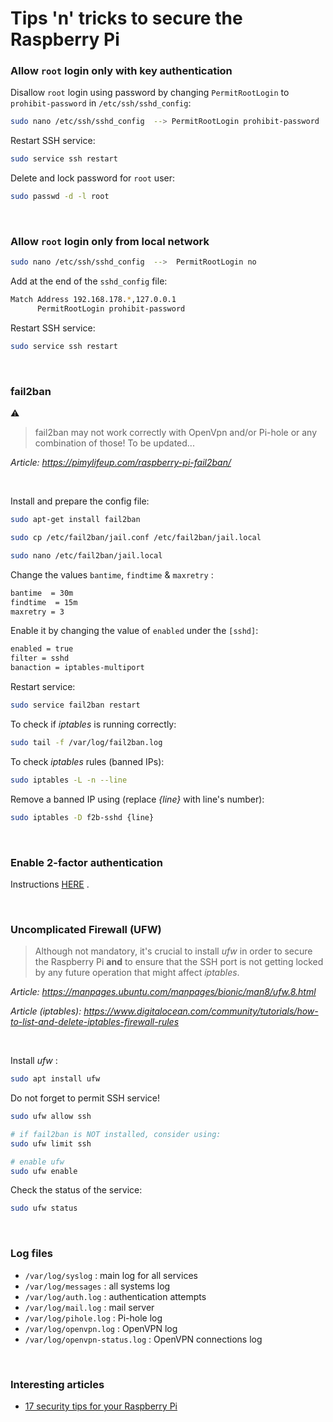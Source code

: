 # Tips 'n' tricks to secure the Raspberry Pi

### Allow `root` login **only** with key authentication

Disallow `root` login using password by changing `PermitRootLogin` to `prohibit-password` in `/etc/ssh/sshd_config`:
``` bash
sudo nano /etc/ssh/sshd_config	-->	PermitRootLogin prohibit-password
```

Restart SSH service:
``` bash
sudo service ssh restart
```

Delete and lock password for `root` user:
``` bash
sudo passwd -d -l root
```

<br>

### Allow `root` login **only** from local network

``` bash
sudo nano /etc/ssh/sshd_config  -->  PermitRootLogin no
```

Add at the end of the `sshd_config` file:

``` bash
Match Address 192.168.178.*,127.0.0.1
      PermitRootLogin prohibit-password
```

Restart SSH service:
``` bash
sudo service ssh restart
```

<br>

### fail2ban

:warning:
> fail2ban may not work correctly with OpenVpn and/or Pi-hole or any combination of those! To be updated...

*Article: https://pimylifeup.com/raspberry-pi-fail2ban/*

<br>

Install and prepare the config file:
``` bash
sudo apt-get install fail2ban

sudo cp /etc/fail2ban/jail.conf /etc/fail2ban/jail.local

sudo nano /etc/fail2ban/jail.local
```

Change the values `bantime`, `findtime` & `maxretry` :

``` bash
bantime  = 30m
findtime  = 15m
maxretry = 3
```

Enable it by changing the value of `enabled` under the `[sshd]`:

``` bash
enabled = true
filter = sshd
banaction = iptables-multiport
```

Restart service:

``` bash
sudo service fail2ban restart
```

To check if *iptables* is running correctly:

``` bash
sudo tail -f /var/log/fail2ban.log
```

To check *iptables* rules (banned IPs):

``` bash
sudo iptables -L -n --line
```

Remove a banned IP using (replace *{line}* with line's number):

``` bash
sudo iptables -D f2b-sshd {line}
```

<br>

### Enable 2-factor authentication

Instructions [HERE](https://github.com/smyrnakis/raspberry-born/blob/main/chapters/2FA.md) .

<br>

### Uncomplicated Firewall (UFW)

> Although not mandatory, it's crucial to install *ufw* in order to secure the Raspberry Pi **and** to ensure that the SSH port is not getting locked by any future operation that might affect *iptables*.

*Article: https://manpages.ubuntu.com/manpages/bionic/man8/ufw.8.html*

*Article (iptables): https://www.digitalocean.com/community/tutorials/how-to-list-and-delete-iptables-firewall-rules*

<br>

Install *ufw* :
``` bash
sudo apt install ufw
```

Do not forget to permit SSH service!
``` bash
sudo ufw allow ssh

# if fail2ban is NOT installed, consider using:
sudo ufw limit ssh

# enable ufw
sudo ufw enable
```

Check the status of the service:
``` bash
sudo ufw status
```

<br>

### Log files

- `/var/log/syslog` : main log for all services
- `/var/log/messages` : all systems log
- `/var/log/auth.log` : authentication attempts
- `/var/log/mail.log` : mail server
- `/var/log/pihole.log` : Pi-hole log
- `/var/log/openvpn.log` : OpenVPN log
- `/var/log/openvpn-status.log` : OpenVPN connections log

<br>

### Interesting articles

- [17 security tips for your Raspberry Pi](https://raspberrytips.com/security-tips-raspberry-pi/)

<br>
